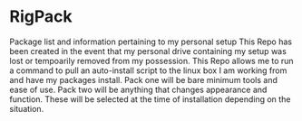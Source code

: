 # RigPack
Package list and information pertaining to my personal setup
This Repo has been created in the event that my personal drive containing my setup was lost or tempoarily removed from my possession.
This Repo allows me to run a command to pull an auto-install script to the linux box I am working from and have my packages install.
Pack one will be bare minimum tools and ease of use.
Pack two will be anything that changes appearance and function.
These will be selected at the time of installation depending on the situation.
